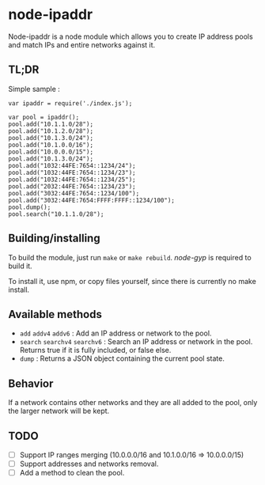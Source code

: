 node-ipaddr
===========

Node-ipaddr is a node module which allows you to create IP address pools and 
match IPs and entire networks against it.

TL;DR
-----

Simple sample :

	var ipaddr = require('./index.js');
	
	var pool = ipaddr();
	pool.add("10.1.1.0/28");
	pool.add("10.1.2.0/28");
	pool.add("10.1.3.0/24");
	pool.add("10.1.0.0/16");
	pool.add("10.0.0.0/15");
	pool.add("10.1.3.0/24");
	pool.add("1032:44FE:7654::1234/24");
	pool.add("1032:44FE:7654::1234/23");
	pool.add("1032:44FE:7654::1234/25");
	pool.add("2032:44FE:7654::1234/23");
	pool.add("3032:44FE:7654::1234/100");
	pool.add("3032:44FE:7654:FFFF:FFFF::1234/100");
	pool.dump();
	pool.search("10.1.1.0/28");

Building/installing
-------------------

To build the module, just run `make` or `make rebuild`. *node-gyp* is 
required to build it.

To install it, use npm, or copy files yourself, since there is currently no 
make install.

Available methods
-----------------

- `add` `addv4` `addv6` : Add an IP address or network to the pool.
- `search` `searchv4` `searchv6` : Search an IP address or network in the pool.
  Returns true if it is fully included, or false else.
- `dump` : Returns a JSON object containing the current pool state.

Behavior
--------

If a network contains other networks and they are all added to the pool, 
only the larger network will be kept.

TODO
----

* [ ] Support IP ranges merging (10.0.0.0/16 and 10.1.0.0/16 => 10.0.0.0/15)
* [ ] Support addresses and networks removal.
* [ ] Add a method to clean the pool.
